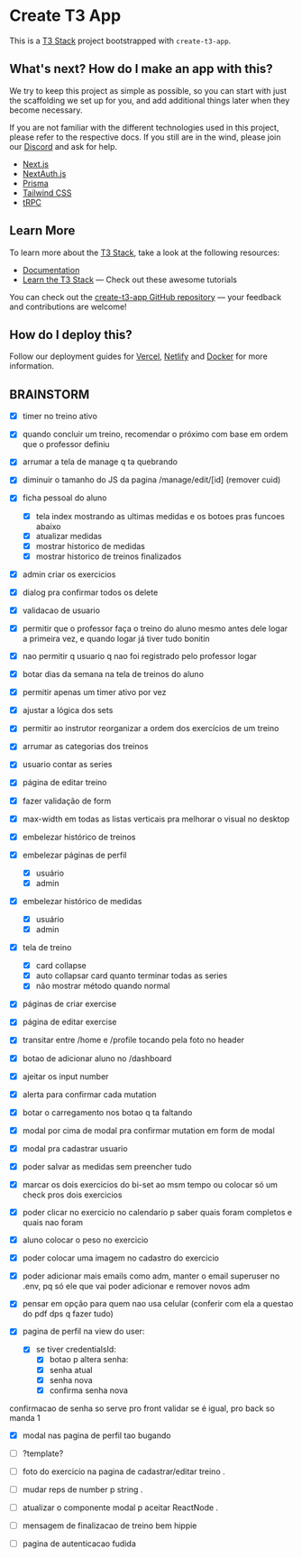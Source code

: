 # Create T3 App

This is a [T3 Stack](https://create.t3.gg/) project bootstrapped with `create-t3-app`.

## What's next? How do I make an app with this?

We try to keep this project as simple as possible, so you can start with just the scaffolding we set up for you, and add additional things later when they become necessary.

If you are not familiar with the different technologies used in this project, please refer to the respective docs. If you still are in the wind, please join our [Discord](https://t3.gg/discord) and ask for help.

- [Next.js](https://nextjs.org)
- [NextAuth.js](https://next-auth.js.org)
- [Prisma](https://prisma.io)
- [Tailwind CSS](https://tailwindcss.com)
- [tRPC](https://trpc.io)

## Learn More

To learn more about the [T3 Stack](https://create.t3.gg/), take a look at the following resources:

- [Documentation](https://create.t3.gg/)
- [Learn the T3 Stack](https://create.t3.gg/en/faq#what-learning-resources-are-currently-available) — Check out these awesome tutorials

You can check out the [create-t3-app GitHub repository](https://github.com/t3-oss/create-t3-app) — your feedback and contributions are welcome!

## How do I deploy this?

Follow our deployment guides for [Vercel](https://create.t3.gg/en/deployment/vercel), [Netlify](https://create.t3.gg/en/deployment/netlify) and [Docker](https://create.t3.gg/en/deployment/docker) for more information.

## BRAINSTORM

- [x] timer no treino ativo
- [x] quando concluir um treino, recomendar o próximo com base em ordem que o professor definiu
- [x] arrumar a tela de manage q ta quebrando
- [x] diminuir o tamanho do JS da pagina /manage/edit/\[id\] (remover cuid)
- [x] ficha pessoal do aluno
  - [x] tela index mostrando as ultimas medidas e os botoes pras funcoes abaixo
  - [x] atualizar medidas
  - [x] mostrar historico de medidas
  - [x] mostrar historico de treinos finalizados
- [x] admin criar os exercicios
- [x] dialog pra confirmar todos os delete

- [x] validacao de usuario
- [x] permitir que o professor faça o treino do aluno mesmo antes dele logar a primeira vez, e quando logar já tiver tudo bonitin
- [x] nao permitir q usuario q nao foi registrado pelo professor logar

- [x] botar dias da semana na tela de treinos do aluno
- [x] permitir apenas um timer ativo por vez

- [x] ajustar a lógica dos sets
- [x] permitir ao instrutor reorganizar a ordem dos exercícios de um treino
- [x] arrumar as categorias dos treinos
- [x] usuario contar as series

- [x] página de editar treino
- [x] fazer validação de form

- [x] max-width em todas as listas verticais pra melhorar o visual no desktop
- [x] embelezar histórico de treinos
- [x] embelezar páginas de perfil
  - [x] usuário
  - [x] admin
- [x] embelezar histórico de medidas
  - [x] usuário
  - [x] admin
- [x] tela de treino
  - [x] card collapse
  - [x] auto collapsar card quanto terminar todas as series
  - [x] não mostrar método quando normal
- [x] páginas de criar exercise
- [x] página de editar exercise
- [x] transitar entre /home e /profile tocando pela foto no header
- [x] botao de adicionar aluno no /dashboard
- [x] ajeitar os input number

- [x] alerta para confirmar cada mutation
- [x] botar o carregamento nos botao q ta faltando
- [x] modal por cima de modal pra confirmar mutation em form de modal
- [x] modal pra cadastrar usuario

- [x] poder salvar as medidas sem preencher tudo
- [x] marcar os dois exercicios do bi-set ao msm tempo ou colocar só um check pros dois exercicios
- [x] poder clicar no exercicio no calendario p saber quais foram completos e quais nao foram
- [x] aluno colocar o peso no exercicio
- [x] poder colocar uma imagem no cadastro do exercicio
- [x] poder adicionar mais emails como adm, manter o email superuser no .env, pq só ele que vai poder adicionar e remover novos adm

- [x] pensar em opção para quem nao usa celular (conferir com ela a questao do pdf dps q fazer tudo)

- [x] pagina de perfil na view do user:
  - [x] se tiver credentialsId:
    - [x] botao p altera senha:
    - [x] senha atual
    - [x] senha nova
    - [x] confirma senha nova

confirmacao de senha so serve pro front validar se é igual, pro back so manda 1

- [x] modal nas pagina de perfil tao bugando

- [ ] ?template?
- [ ] foto do exercicio na pagina de cadastrar/editar treino .
- [ ] mudar reps de number p string .
- [ ] atualizar o componente modal p aceitar ReactNode .
- [ ] mensagem de finalizacao de treino bem hippie
- [ ] pagina de autenticacao fudida
